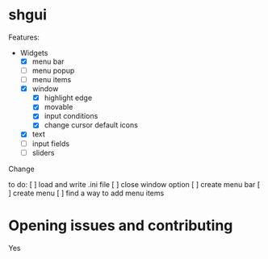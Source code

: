# shgui

Features:
* Widgets
    * [x] menu bar
    * [ ] menu popup
    * [ ] menu items 
    * [x] window
        * [x] highlight edge
        * [x] movable
        * [x] input conditions
        * [x] change cursor default icons
    * [x] text
    * [ ] input fields
    * [ ] sliders

Change

to do:
 [ ] load and write .ini file
 [ ] close window option
 [ ] create menu bar
 [ ] create menu
 [ ] find a way to add menu items

 # Opening issues and contributing

Yes